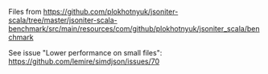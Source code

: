 Files from https://github.com/plokhotnyuk/jsoniter-scala/tree/master/jsoniter-scala-benchmark/src/main/resources/com/github/plokhotnyuk/jsoniter_scala/benchmark

See issue "Lower performance on small files":
https://github.com/lemire/simdjson/issues/70
